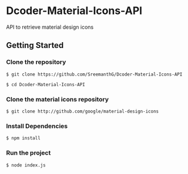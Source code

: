 # Dcoder-Material-Icons-API

API to retrieve material design icons

## Getting Started


### Clone the repository

```
$ git clone https://github.com/SreemanthG/Dcoder-Material-Icons-API
```

```
$ cd Dcoder-Material-Icons-API
```
### Clone the material icons repository

```
$ git clone http://github.com/google/material-design-icons
```
### Install Dependencies

```
$ npm install
```
### Run the project

```
$ node index.js
```
